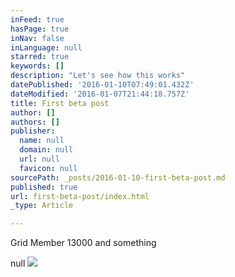 ```yaml
---
inFeed: true
hasPage: true
inNav: false
inLanguage: null
starred: true
keywords: []
description: "Let's see how this works"
datePublished: '2016-01-10T07:49:01.432Z'
dateModified: '2016-01-07T21:44:18.757Z'
title: First beta post
author: []
authors: []
publisher:
  name: null
  domain: null
  url: null
  favicon: null
sourcePath: _posts/2016-01-10-first-beta-post.md
published: true
url: first-beta-post/index.html
_type: Article

---
```

Grid Member 13000 and something 

null
![](https://the-grid-user-content.s3-us-west-2.amazonaws.com/aec165d6-c864-4e2e-95be-d717b1cefe8d.jpg)